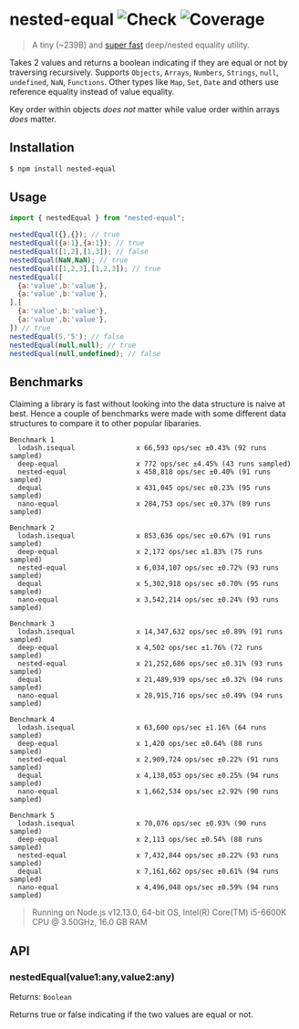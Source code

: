 # nested-equal ![Check](https://github.com/alizeait/nested-equal/workflows/Check/badge.svg) ![Coverage](https://img.shields.io/codecov/c/github/alizeait/nested-equal)

> A tiny (~239B) and [super fast](#benchmarks) deep/nested equality utility.

Takes 2 values and returns a boolean indicating if they are equal or not by traversing recursively. 
Supports `Objects`, `Arrays`, `Numbers`, `Strings`, `null`, `undefined`, `NaN`, `Functions`. Other types like `Map`, `Set`, `Date` and others use reference equality instead of value equality.

Key order within objects _does not_ matter while value order within arrays _does_ matter.


## Installation

```bash
$ npm install nested-equal 
```

## Usage

```js
import { nestedEqual } from "nested-equal";

nestedEqual({},{}); // true
nestedEqual({a:1},{a:1}); // true
nestedEqual([1,2],[1,3]); // false 
nestedEqual(NaN,NaN); // true 
nestedEqual([1,2,3],[1,2,3]); // true 
nestedEqual([
  {a:'value',b:'value'},
  {a:'value',b:'value'},
],[
  {a:'value',b:'value'},
  {a:'value',b:'value'},
]) // true
nestedEqual(5,'5'); // false
nestedEqual(null,null); // true 
nestedEqual(null,undefined); // false 
```

## Benchmarks
Claiming a library is fast without looking into the data structure is naive at best. Hence a couple of benchmarks were made with some different data structures to compare it to other popular libararies.

```
Benchmark 1
  lodash.isequal               x 66,593 ops/sec ±0.43% (92 runs sampled)
  deep-equal                   x 772 ops/sec ±4.45% (43 runs sampled)
  nested-equal                 x 458,818 ops/sec ±0.40% (91 runs sampled)
  dequal                       x 431,045 ops/sec ±0.23% (95 runs sampled)
  nano-equal                   x 284,753 ops/sec ±0.37% (89 runs sampled)

Benchmark 2
  lodash.isequal               x 853,636 ops/sec ±0.67% (91 runs sampled)
  deep-equal                   x 2,172 ops/sec ±1.83% (75 runs sampled)
  nested-equal                 x 6,034,107 ops/sec ±0.72% (93 runs sampled)
  dequal                       x 5,302,918 ops/sec ±0.70% (95 runs sampled)
  nano-equal                   x 3,542,214 ops/sec ±0.24% (93 runs sampled)

Benchmark 3
  lodash.isequal               x 14,347,632 ops/sec ±0.89% (91 runs sampled)
  deep-equal                   x 4,502 ops/sec ±1.76% (72 runs sampled)
  nested-equal                 x 21,252,686 ops/sec ±0.31% (93 runs sampled)
  dequal                       x 21,489,939 ops/sec ±0.32% (94 runs sampled)
  nano-equal                   x 28,915,716 ops/sec ±0.49% (94 runs sampled)

Benchmark 4
  lodash.isequal               x 63,600 ops/sec ±1.16% (64 runs sampled)
  deep-equal                   x 1,420 ops/sec ±0.64% (88 runs sampled)
  nested-equal                 x 2,909,724 ops/sec ±0.22% (91 runs sampled)
  dequal                       x 4,138,053 ops/sec ±0.25% (94 runs sampled)
  nano-equal                   x 1,662,534 ops/sec ±2.92% (90 runs sampled)

Benchmark 5
  lodash.isequal               x 70,076 ops/sec ±0.93% (90 runs sampled)
  deep-equal                   x 2,113 ops/sec ±0.54% (88 runs sampled)
  nested-equal                 x 7,432,844 ops/sec ±0.22% (93 runs sampled)
  dequal                       x 7,161,662 ops/sec ±0.61% (94 runs sampled)
  nano-equal                   x 4,496,048 ops/sec ±0.59% (94 runs sampled)
```

> Running on Node.js v12.13.0, 64-bit OS, Intel(R) Core(TM) i5-6600K CPU @ 3.50GHz, 16.0 GB RAM

## API

### nestedEqual(value1:any,value2:any)

Returns: `Boolean`

Returns true or false indicating if the two values are equal or not.
